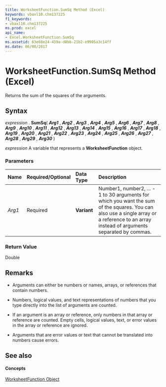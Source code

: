 ```yaml
---
title: WorksheetFunction.SumSq Method (Excel)
keywords: vbaxl10.chm137225
f1_keywords:
- vbaxl10.chm137225
ms.prod: excel
api_name:
- Excel.WorksheetFunction.SumSq
ms.assetid: 63e68e24-459a-d8bb-21b2-e9905a3c14ff
ms.date: 06/08/2017
---
```



# WorksheetFunction.SumSq Method (Excel)

Returns the sum of the squares of the arguments.


## Syntax

 _expression_ . **SumSq**( **_Arg1_** , **_Arg2_** , **_Arg3_** , **_Arg4_** , **_Arg5_** , **_Arg6_** , **_Arg7_** , **_Arg8_** , **_Arg9_** , **_Arg10_** , **_Arg11_** , **_Arg12_** , **_Arg13_** , **_Arg14_** , **_Arg15_** , **_Arg16_** , **_Arg17_** , **_Arg18_** , **_Arg19_** , **_Arg20_** , **_Arg21_** , **_Arg22_** , **_Arg23_** , **_Arg24_** , **_Arg25_** , **_Arg26_** , **_Arg27_** , **_Arg28_** , **_Arg29_** , **_Arg30_** )

 _expression_ A variable that represents a **WorksheetFunction** object.


### Parameters



|**Name**|**Required/Optional**|**Data Type**|**Description**|
|:-----|:-----|:-----|:-----|
| _Arg1_|Required| **Variant**|Number1, number2, ... - 1 to 30 arguments for which you want the sum of the squares. You can also use a single array or a reference to an array instead of arguments separated by commas.|

### Return Value

Double


## Remarks




- Arguments can either be numbers or names, arrays, or references that contain numbers.
    
- Numbers, logical values, and text representations of numbers that you type directly into the list of arguments are counted. 
    
- If an argument is an array or reference, only numbers in that array or reference are counted. Empty cells, logical values, text, or error values in the array or reference are ignored. 
    
- Arguments that are error values or text that cannot be translated into numbers cause errors. 
    

## See also


#### Concepts


[WorksheetFunction Object](Excel.WorksheetFunction.md)

